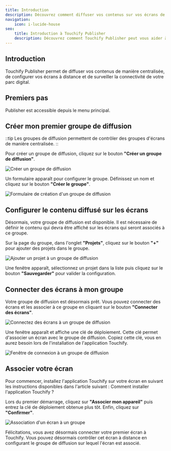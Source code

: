 ```yaml
---
title: Introduction
description: Découvrez comment diffuser vos contenus sur vos écrans de façons centralisée
navigation:
    icon: i-lucide-house
seo:
    title: Introduction à Touchify Publisher
    description: Découvrez comment Touchify Publisher peut vous aider à diffuser vos contenus de manière centralisée.
---
```


## Introduction

Touchify Publisher permet de diffuser vos contenus de manière centralisée, de configurer vos écrans à distance et de surveiller la connectivité de votre parc digital.

## Premiers pas

Publisher est accessible depuis le menu principal.

## Créer mon premier groupe de diffusion

::tip
Les groupes de diffusion permettent de contrôler des groupes d'écrans de manière centralisée.
::

Pour créer un groupe de diffusion, cliquez sur le bouton **"Créer un groupe de diffusion"**.

![Créer un groupe de diffusion](/3-touchify-publisher/1-introduction/fr-publisher-creer-groupe.webp)

Un formulaire apparaît pour configurer le groupe. Définissez un nom et cliquez sur le bouton **"Créer le groupe"**.

![Formulaire de création d'un groupe de diffusion](/3-touchify-publisher/1-introduction/fr-publisher-creer-groupe-formulaire.webp)

## Configurer le contenu diffusé sur les écrans

Désormais, votre groupe de diffusion est disponible. Il est nécessaire de définir le contenu qui devra être affiché sur les écrans qui seront associés à ce groupe.

Sur la page du groupe, dans l'onglet **"Projets"**, cliquez sur le bouton **"+"** pour ajouter des projets dans le groupe.

![Ajouter un projet à un groupe de diffusion](/3-touchify-publisher/1-introduction/fr-publisher-groupe-ajout-projet.webp)

Une fenêtre apparaît, sélectionnez un projet dans la liste puis cliquez sur le bouton **"Sauvegarder"** pour valider la configuration.

## Connecter des écrans à mon groupe

Votre groupe de diffusion est désormais prêt. Vous pouvez connecter des écrans et les associer à ce groupe en cliquant sur le bouton **"Connecter des écrans"**.

![Connectez des écrans à un groupe de diffusion](/3-touchify-publisher/1-introduction/fr-publisher-groupe-connecter.webp)

Une fenêtre apparaît et affiche une clé de déploiement. Cette clé permet d'associer un écran avec le groupe de diffusion. Copiez cette clé, vous en aurez besoin lors de l'installation de l'application Touchify.

![Fenêtre de connexion à un groupe de diffusion](/3-touchify-publisher/1-introduction/fr-publisher-groupe-connecter-cle.webp)

## Associer votre écran

Pour commencer, installez l'application Touchify sur votre écran en suivant les instructions disponibles dans l'article suivant : Comment installer l'application Touchify ?

Lors du premier démarrage, cliquez sur **"Associer mon appareil"** puis entrez la clé de déploiement obtenue plus tôt. Enfin, cliquez sur **"Confirmer"**.

![Association d'un écran à un groupe](/3-touchify-publisher/1-introduction/fr-publisher-player-associer.webp)

Félicitations, vous avez désormais connecter votre premier écran à Touchify. Vous pouvez désormais contrôler cet écran à distance en configurant le groupe de diffusion sur lequel l'écran est associé.
